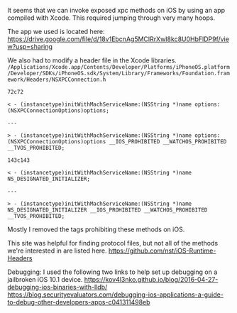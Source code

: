 It seems that we can invoke exposed xpc methods on iOS by using an app compiled with Xcode.
This required jumping through very many hoops.

The app we used is located here:
https://drive.google.com/file/d/18v1EbcnAg5MCIRrXwI8kc8U0HbFlDP9f/view?usp=sharing

We also had to modify a header file in the Xcode libraries.
`/Applications/Xcode.app/Contents/Developer/Platforms/iPhoneOS.platform/Developer/SDKs/iPhoneOS.sdk/System/Library/Frameworks/Foundation.framework/Headers/NSXPCConnection.h`

`72c72`

`< - (instancetype)initWithMachServiceName:(NSString *)name options:(NSXPCConnectionOptions)options;`

`---`

`> - (instancetype)initWithMachServiceName:(NSString *)name options:(NSXPCConnectionOptions)options __IOS_PROHIBITED __WATCHOS_PROHIBITED __TVOS_PROHIBITED;`

`143c143`

`< - (instancetype)initWithMachServiceName:(NSString *)name NS_DESIGNATED_INITIALIZER;`

`---`

`> - (instancetype)initWithMachServiceName:(NSString *)name NS_DESIGNATED_INITIALIZER __IOS_PROHIBITED __WATCHOS_PROHIBITED __TVOS_PROHIBITED;`

Mostly I removed the tags prohibiting these methods on iOS.

This site was helpful for finding protocol files, but not all of the methods we're interested in are listed here.
https://github.com/nst/iOS-Runtime-Headers

Debugging:
  I used the following two links to help set up debugging on a jailbroken iOS 10.1 device.
  https://kov4l3nko.github.io/blog/2016-04-27-debugging-ios-binaries-with-lldb/
  https://blog.securityevaluators.com/debugging-ios-applications-a-guide-to-debug-other-developers-apps-c041311498eb


